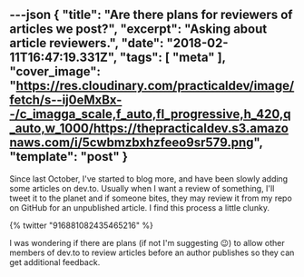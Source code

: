 ---json
{
  "title": "Are there plans for reviewers of articles we post?",
  "excerpt": "Asking about article reviewers.",
  "date": "2018-02-11T16:47:19.331Z",
  "tags": [
    "meta"
  ],
  "cover_image": "https://res.cloudinary.com/practicaldev/image/fetch/s--ij0eMxBx--/c_imagga_scale,f_auto,fl_progressive,h_420,q_auto,w_1000/https://thepracticaldev.s3.amazonaws.com/i/5cwbmzbxhzfeeo9sr579.png",
  "template": "post"
}
---
Since last October, I've started to blog more, and have been slowly adding some   articles on dev.to. Usually when I want a review of something, I'll tweet it to the planet and if someone bites, they may review it from my repo on GitHub for an unpublished article. I find this process a little clunky.

{% twitter "916881082435465216" %}

I was wondering if there are plans (if not I'm suggesting 😉) to allow other members of dev.to to review articles before an author publishes so they can get additional feedback.

